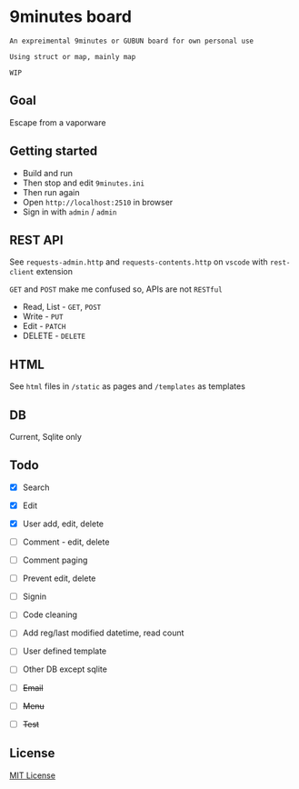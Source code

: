 # 9minutes board

```
An expreimental 9minutes or GUBUN board for own personal use

Using struct or map, mainly map

WIP
```

## Goal

Escape from a vaporware


## Getting started

* Build and run
* Then stop and edit `9minutes.ini`
* Then run again
* Open `http://localhost:2510` in browser
* Sign in with `admin` / `admin`


## REST API

See `requests-admin.http` and `requests-contents.http` on `vscode` with `rest-client` extension

`GET` and `POST` make me confused so, APIs are not `RESTful`

* Read, List - `GET`, `POST`
* Write - `PUT`
* Edit - `PATCH`
* DELETE - `DELETE`


## HTML

See `html` files in `/static` as pages and `/templates` as templates


## DB

Current, Sqlite only


## Todo
- [x] Search
- [x] Edit
- [x] User add, edit, delete
- [ ] Comment - edit, delete
- [ ] Comment paging
- [ ] Prevent edit, delete
- [ ] Signin
- [ ] Code cleaning
- [ ] Add reg/last modified datetime, read count
- [ ] User defined template
- [ ] Other DB except sqlite
- [ ] ~~Email~~
- [ ] ~~Menu~~
- [ ] ~~Test~~


## License
[MIT License](http://www.opensource.org/licenses/MIT)
